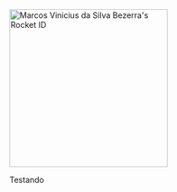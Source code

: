 <a href="https://app.rocketseat.com.br/me/mviniciussb" target="_blank">
<img src="https://app.rocketseat.com.br/api/rocketid/share?slug=mviniciussb&type=card" width="280" alt="Marcos Vinicius da Silva Bezerra's Rocket ID"/>
</a>  <p>Testando</p>
